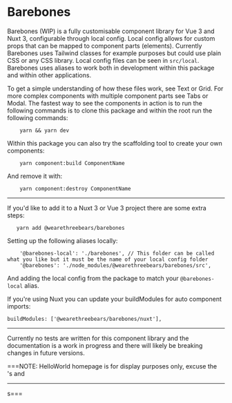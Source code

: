 # Barebones

Barebones (WIP) is a fully customisable component library for Vue 3 and Nuxt 3, configurable through local config. Local config allows for custom props that can be mapped to component parts (elements). Currently Barebones uses Tailwind classes for example purposes but could use plain CSS or any CSS library. Local config files can be seen in `src/local`. Barebones uses aliases to work both in development within this package and within other applications.

To get a simple understanding of how these files work, see Text or Grid. For more complex components with multiple component parts see Tabs or Modal.
The fastest way to see the components in action is to run the following commands is to clone this package and within the root run the following commands:

```
    yarn && yarn dev
```

Within this package you can also try the scaffolding tool to create your own components:

```
    yarn component:build ComponentName  
```

And remove it with:
```
    yarn component:destroy ComponentName  
```

---

If you'd like to add it to a Nuxt 3 or Vue 3 project there are some extra steps:

```
   yarn add @wearethreebears/barebones
```

Setting up the following aliases locally:

```
    '@barebones-local': './barebones', // This folder can be called what you like but it must be the name of your local config folder
    '@barebones': './node_modules/@wearethreebears/barebones/src',
```

And adding the local config from the package to match your `@barebones-local` alias.

If you're using Nuxt you can update your buildModules for auto component imports:

```
buildModules: ['@wearethreebears/barebones/nuxt'],
```

---

Currently no tests are written for this component library and the documentation is a work in progress and there will likely be breaking changes in future versions.

===NOTE: HelloWorld homepage is for display purposes only, excuse the <br />'s and <hr />s===